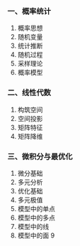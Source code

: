 ### 一、概率统计

1. 概率思想
2. 随机变量
3. 统计推断
4. 随机过程
5. 采样理论
6. 概率模型

### 二、线性代数

1. 构筑空间
2. 空间投影
3. 矩阵特征
4. 矩阵降维

### 三、微积分与最优化

1. 微分基础
2. 多元分析
3. 优化基础
4. 多元极值
5. 模型中的单点
6. 模型中的多点
7. 模型中的线
8. 模型中的面
9